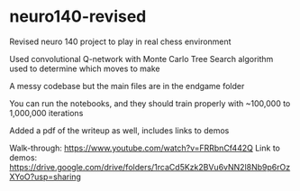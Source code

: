 # neuro140-revised
Revised neuro 140 project to play in real chess environment

Used convolutional Q-network with Monte Carlo Tree Search algorithm used to determine which moves to make

A messy codebase but the main files are in the endgame folder

You can run the notebooks, and they should train properly with ~100,000 to 1,000,000 iterations

Added a pdf of the writeup as well, includes links to demos

Walk-through: https://www.youtube.com/watch?v=FRRbnCf442Q
Link to demos: https://drive.google.com/drive/folders/1rcaCd5Kzk2BVu6vNN2l8Nb9p6rOzXYoO?usp=sharing
